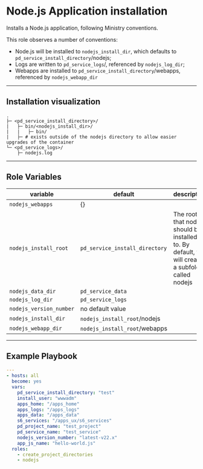 # Node.js Application installation

Installs a Node.js application, following Ministry conventions.

This role observes a number of conventions:
* Node.js will be installed to `nodejs_install_dir`, which defaults to `pd_service_install_directory`/nodejs;
* Logs are written to `pd_service_logs`/, referenced by `nodejs_log_dir`;
* Webapps are installed to `pd_service_install_directory`/webapps, referenced by `nodejs_webapp_dir`

*****

## Installation visualization

```
.
├─ <pd_service_install_directory>/
|   ├─ bin/<nodejs_install_dir>/
|   |   ├─ bin/
|   ├─ # exists outside of the nodejs directory to allow easier upgrades of the container
└─ <pd_service_logs>/
    ├─ nodejs.log
```

*****

## Role Variables

| variable                | default                             | description                                                                                            |
|-------------------------|-------------------------------------|--------------------------------------------------------------------------------------------------------|
| `nodejs_webapps`        | {}                                  |                                                                     |
| `nodejs_install_root`   | `pd_service_install_directory` | The root that nodejs should be installed in to. By default, this will create a subfolder called nodejs |
| `nodejs_data_dir`       | `pd_service_data`              |                                                                                                        |
| `nodejs_log_dir`        | `pd_service_logs`              |                                                                                                        |
| `nodejs_version_number` | no default value                    |                                                                                                        |
| `nodejs_install_dir`    | `nodejs_install_root`/nodejs        |                                                                                                        |
| `nodejs_webapp_dir`     | `nodejs_install_root`/webapps       |                                                                                                        |

*****

## Example Playbook
```yml
---
- hosts: all
  become: yes
  vars:
    pd_service_install_directory: "test"
    install_user: "wwwadm"
    apps_home: "/apps_home"
    apps_logs: "/apps_logs"
    apps_data: "/apps_data"
    s6_services: "/apps_ux/s6_services"
    pd_project_name: "test_project"
    pd_service_name: "test_service"
    nodejs_version_number: "latest-v22.x"
    app_js_name: "hello-world.js"
  roles:
    - create_project_directories
    - nodejs
```